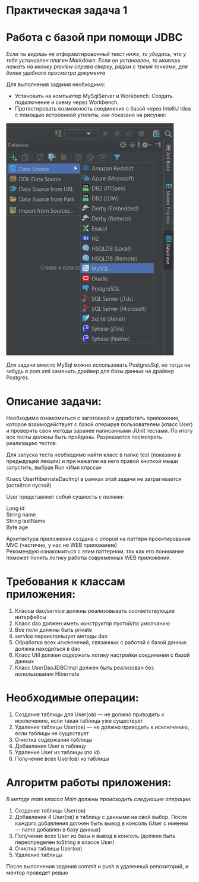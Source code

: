 # Практическая задача 1
# Работа с базой при помощи JDBC

*Если ты видишь не отформатированный текст ниже, то убедись, что у тебя установлен плагин Markdown.
Если он установлен, то можешь нажать на иконку preview справа сверху, рядом с тремя точками, для более удобного просмотра документа*

Для выполнения задания необходимо:
* Установить на компьютер MySqlServer и Workbench. Создать подключение и схему через Workbench. 
* Протестировать возможность соединения с базой через IntelliJ Idea с помощью встроенной утилиты, как показано на рисунке:

![Подключение к базе данных](images/db.jpg)

Для задачи вместо MySql можно использовать PostgresSql, но тогда не забудь в pom.xml заменить драйвер для базы данных
на драйвер Postgres.

# Описание задачи:
Необходимо ознакомиться с заготовкой и доработать приложение, которое взаимодействует с базой оперируя пользователем (класс User) и проверить свои методы заранее написанными JUnit тестами. По итогу все тесты должны быть пройдены. Разрешается посмотреть реализацию тестов.

Для запуска теста необходимо найти класс в папке test (показано в предыдущей лекции) и при нажатии на него правой кнопкой мыши запустить, выбрав Run «Имя класса»

Класс UserHibernateDaoImpl в рамках этой задачи не затрагивается (остаётся пустой)

User представляет собой сущность с полями:

Long id  
String name  
String lastName  
Byte age

Архитектура приложения создана с опорой на паттерн проектирования MVC (частично, у нас не WEB приложение)  
Рекомендую ознакомиться с этим паттерном, так как его понимание поможет понять логику работы современных WEB приложений.

# Требования к классам приложения:
1. Классы dao/service должны реализовывать соответствующие интерфейсы
2. Класс dao должен иметь конструктор пустой/по умолчанию
3. Все поля должны быть private
4. service переиспользует методы dao
5. Обработка всех исключений, связанных с работой с базой данных должна находиться в dao
6. Класс Util должен содержать логику настройки соединения с базой данных
7. Класс UserDaoJDBCImpl должен быть реализован без использования Hibernate

# Необходимые операции:
1. Создание таблицы для User(ов) — не должно приводить к исключению, если такая таблица уже существует
2. Удаление таблицы User(ов) — не должно приводить к исключению, если таблицы не существует
3. Очистка содержания таблицы
4. Добавление User в таблицу
5. Удаление User из таблицы (по id)
6. Получение всех User(ов) из таблицы

# Алгоритм работы приложения:
*В методе main класса Main должны происходить следующие операции:*

1. Создание таблицы User(ов)
2. Добавление 4 User(ов) в таблицу с данными на свой выбор. После каждого добавления должен быть вывод в консоль (User с именем — name добавлен в базу данных)
3. Получение всех User из базы и вывод в консоль (должен быть переопределен toString в классе User)
4. Очистка таблицы User(ов)
5. Удаление таблицы

После выполнения задания commit и push в удаленный репозиторий, и ментор проведет ревью